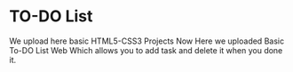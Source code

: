 # TO-DO List
We upload here basic HTML5-CSS3 Projects
Now Here we uploaded Basic To-DO List Web Which allows you to add task and delete it when you done it. 